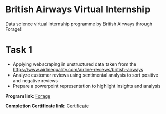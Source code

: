 # British Airways Virtual Internship
Data science virtual internship programme by British Airways through Forage!

# Task 1 
- Applying webscraping in unstructured data taken from the https://www.airlinequality.com/airline-reviews/british-airways
- Analyze customer reviews using sentimental analysis to sort positive and negative reviews
- Prepare a powerpoint representation to highlight insights and analysis

**Program link**: [Forage](https://www.theforage.com/virtual-internships/prototype/NjynCWzGSaWXQCxSX/Data-Science?ref=87jnjsrQEx6guHcaq)

**Completion Certificate link**: [Certificate](https://forage-uploads-prod.s3.amazonaws.com/completion-certificates/British%20Airways/NjynCWzGSaWXQCxSX_British%20Airways_xeqgq3MfZSrBGLwHy_1690493728177_completion_certificate.pdf)